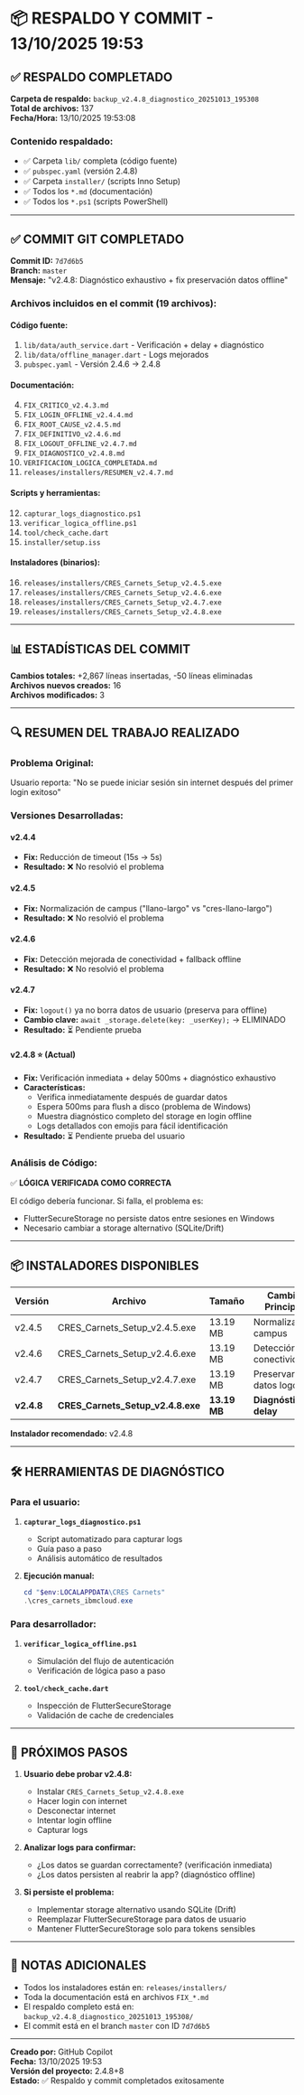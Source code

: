 # 📦 RESPALDO Y COMMIT - 13/10/2025 19:53

## ✅ RESPALDO COMPLETADO

**Carpeta de respaldo:** `backup_v2.4.8_diagnostico_20251013_195308`  
**Total de archivos:** 137  
**Fecha/Hora:** 13/10/2025 19:53:08

### Contenido respaldado:
- ✅ Carpeta `lib/` completa (código fuente)
- ✅ `pubspec.yaml` (versión 2.4.8)
- ✅ Carpeta `installer/` (scripts Inno Setup)
- ✅ Todos los `*.md` (documentación)
- ✅ Todos los `*.ps1` (scripts PowerShell)

---

## ✅ COMMIT GIT COMPLETADO

**Commit ID:** `7d7d6b5`  
**Branch:** `master`  
**Mensaje:** "v2.4.8: Diagnóstico exhaustivo + fix preservación datos offline"

### Archivos incluidos en el commit (19 archivos):

#### Código fuente:
1. `lib/data/auth_service.dart` - Verificación + delay + diagnóstico
2. `lib/data/offline_manager.dart` - Logs mejorados
3. `pubspec.yaml` - Versión 2.4.6 → 2.4.8

#### Documentación:
4. `FIX_CRITICO_v2.4.3.md`
5. `FIX_LOGIN_OFFLINE_v2.4.4.md`
6. `FIX_ROOT_CAUSE_v2.4.5.md`
7. `FIX_DEFINITIVO_v2.4.6.md`
8. `FIX_LOGOUT_OFFLINE_v2.4.7.md`
9. `FIX_DIAGNOSTICO_v2.4.8.md`
10. `VERIFICACION_LOGICA_COMPLETADA.md`
11. `releases/installers/RESUMEN_v2.4.7.md`

#### Scripts y herramientas:
12. `capturar_logs_diagnostico.ps1`
13. `verificar_logica_offline.ps1`
14. `tool/check_cache.dart`
15. `installer/setup.iss`

#### Instaladores (binarios):
16. `releases/installers/CRES_Carnets_Setup_v2.4.5.exe`
17. `releases/installers/CRES_Carnets_Setup_v2.4.6.exe`
18. `releases/installers/CRES_Carnets_Setup_v2.4.7.exe`
19. `releases/installers/CRES_Carnets_Setup_v2.4.8.exe`

---

## 📊 ESTADÍSTICAS DEL COMMIT

**Cambios totales:** +2,867 líneas insertadas, -50 líneas eliminadas  
**Archivos nuevos creados:** 16  
**Archivos modificados:** 3

---

## 🔍 RESUMEN DEL TRABAJO REALIZADO

### Problema Original:
Usuario reporta: "No se puede iniciar sesión sin internet después del primer login exitoso"

### Versiones Desarrolladas:

#### v2.4.4
- **Fix:** Reducción de timeout (15s → 5s)
- **Resultado:** ❌ No resolvió el problema

#### v2.4.5
- **Fix:** Normalización de campus ("llano-largo" vs "cres-llano-largo")
- **Resultado:** ❌ No resolvió el problema

#### v2.4.6
- **Fix:** Detección mejorada de conectividad + fallback offline
- **Resultado:** ❌ No resolvió el problema

#### v2.4.7
- **Fix:** `logout()` ya no borra datos de usuario (preserva para offline)
- **Cambio clave:** `await _storage.delete(key: _userKey);` → ELIMINADO
- **Resultado:** ⏳ Pendiente prueba

#### v2.4.8 ⭐ (Actual)
- **Fix:** Verificación inmediata + delay 500ms + diagnóstico exhaustivo
- **Características:**
  - Verifica inmediatamente después de guardar datos
  - Espera 500ms para flush a disco (problema de Windows)
  - Muestra diagnóstico completo del storage en login offline
  - Logs detallados con emojis para fácil identificación
- **Resultado:** ⏳ Pendiente prueba del usuario

### Análisis de Código:
✅ **LÓGICA VERIFICADA COMO CORRECTA**

El código debería funcionar. Si falla, el problema es:
- FlutterSecureStorage no persiste datos entre sesiones en Windows
- Necesario cambiar a storage alternativo (SQLite/Drift)

---

## 📦 INSTALADORES DISPONIBLES

| Versión | Archivo | Tamaño | Cambio Principal |
|---------|---------|--------|------------------|
| v2.4.5 | CRES_Carnets_Setup_v2.4.5.exe | 13.19 MB | Normalización campus |
| v2.4.6 | CRES_Carnets_Setup_v2.4.6.exe | 13.19 MB | Detección conectividad |
| v2.4.7 | CRES_Carnets_Setup_v2.4.7.exe | 13.19 MB | Preservar datos logout |
| **v2.4.8** | **CRES_Carnets_Setup_v2.4.8.exe** | **13.19 MB** | **Diagnóstico + delay** |

**Instalador recomendado:** v2.4.8

---

## 🛠️ HERRAMIENTAS DE DIAGNÓSTICO

### Para el usuario:
1. **`capturar_logs_diagnostico.ps1`**
   - Script automatizado para capturar logs
   - Guía paso a paso
   - Análisis automático de resultados

2. **Ejecución manual:**
   ```powershell
   cd "$env:LOCALAPPDATA\CRES Carnets"
   .\cres_carnets_ibmcloud.exe
   ```

### Para desarrollador:
1. **`verificar_logica_offline.ps1`**
   - Simulación del flujo de autenticación
   - Verificación de lógica paso a paso

2. **`tool/check_cache.dart`**
   - Inspección de FlutterSecureStorage
   - Validación de cache de credenciales

---

## 🎯 PRÓXIMOS PASOS

1. **Usuario debe probar v2.4.8:**
   - Instalar `CRES_Carnets_Setup_v2.4.8.exe`
   - Hacer login con internet
   - Desconectar internet
   - Intentar login offline
   - Capturar logs

2. **Analizar logs para confirmar:**
   - ¿Los datos se guardan correctamente? (verificación inmediata)
   - ¿Los datos persisten al reabrir la app? (diagnóstico offline)

3. **Si persiste el problema:**
   - Implementar storage alternativo usando SQLite (Drift)
   - Reemplazar FlutterSecureStorage para datos de usuario
   - Mantener FlutterSecureStorage solo para tokens sensibles

---

## 📝 NOTAS ADICIONALES

- Todos los instaladores están en: `releases/installers/`
- Toda la documentación está en archivos `FIX_*.md`
- El respaldo completo está en: `backup_v2.4.8_diagnostico_20251013_195308/`
- El commit está en el branch `master` con ID `7d7d6b5`

---

**Creado por:** GitHub Copilot  
**Fecha:** 13/10/2025 19:53  
**Versión del proyecto:** 2.4.8+8  
**Estado:** ✅ Respaldo y commit completados exitosamente
